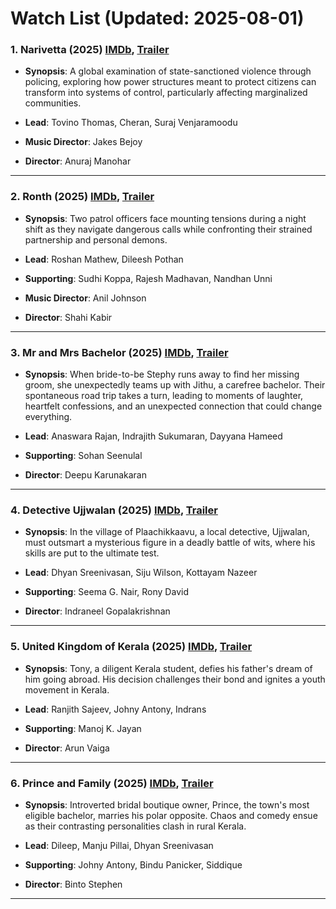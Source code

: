 # Watch List (Updated: 2025-08-01)

### 1. **Narivetta** (2025) [IMDb](https://www.imdb.com/title/tt28479285/), [Trailer](https://www.youtube.com/watch?v=SqSyU5tIV_8)

- **Synopsis**: A global examination of state-sanctioned violence through policing, exploring how power structures meant to protect citizens can transform into systems of control, particularly affecting marginalized communities.

- **Lead**: Tovino Thomas, Cheran, Suraj Venjaramoodu
- **Music Director**: Jakes Bejoy
- **Director**: Anuraj Manohar

---

### 2. **Ronth** (2025) [IMDb](https://www.imdb.com/title/tt33294533/), [Trailer](https://www.youtube.com/watch?v=7BgNdP8eTkk)

- **Synopsis**: Two patrol officers face mounting tensions during a night shift as they navigate dangerous calls while confronting their strained partnership and personal demons.

- **Lead**: Roshan Mathew, Dileesh Pothan
- **Supporting**: Sudhi Koppa, Rajesh Madhavan, Nandhan Unni
- **Music Director**: Anil Johnson
- **Director**: Shahi Kabir

---

### 3. **Mr and Mrs Bachelor** (2025) [IMDb](https://www.imdb.com/title/tt33029493/), [Trailer](https://www.youtube.com/watch?v=HbBpRwKeP4M)

- **Synopsis**: When bride-to-be Stephy  runs away to find her missing groom, she unexpectedly teams up with Jithu, a carefree bachelor. Their spontaneous road trip takes a turn, leading to moments of laughter, heartfelt confessions, and an unexpected connection that could change everything.

- **Lead**: Anaswara Rajan, Indrajith Sukumaran, Dayyana Hameed
- **Supporting**: Sohan Seenulal
- **Director**: Deepu Karunakaran

---

### 4. **Detective Ujjwalan** (2025) [IMDb](https://en.wikipedia.org/wiki/Detective_Ujjwalan), [Trailer](https://www.youtube.com/watch?v=TJOjAaMrnTs)

- **Synopsis**: In the village of Plaachikkaavu, a local detective, Ujjwalan, must outsmart a mysterious figure in a deadly battle of wits, where his skills are put to the ultimate test.

- **Lead**: Dhyan Sreenivasan, Siju Wilson, Kottayam Nazeer
- **Supporting**: Seema G. Nair, Rony David
- **Director**: Indraneel Gopalakrishnan

---

### 5. **United Kingdom of Kerala** (2025) [IMDb](https://www.imdb.com/title/tt32166743/), [Trailer](https://www.youtube.com/watch?v=hBvWeSUwtEE)

- **Synopsis**: Tony, a diligent Kerala student, defies his father's dream of him going abroad. His decision challenges their bond and ignites a youth movement in Kerala.

- **Lead**: Ranjith Sajeev, Johny Antony, Indrans
- **Supporting**: Manoj K. Jayan
- **Director**: Arun Vaiga

---

### 6. **Prince and Family** (2025) [IMDb](https://www.imdb.com/title/tt32105116/), [Trailer](https://www.youtube.com/watch?v=XXsewmjMDt0)

- **Synopsis**: Introverted bridal boutique owner, Prince, the town's most eligible bachelor, marries his polar opposite. Chaos and comedy ensue as their contrasting personalities clash in rural Kerala.

- **Lead**: Dileep, Manju Pillai, Dhyan Sreenivasan
- **Supporting**: Johny Antony, Bindu Panicker, Siddique
- **Director**: Binto Stephen

---

